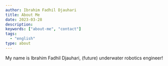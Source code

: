 ```yaml
---
author: Ibrahim Fadhil Djauhari
title: About Me
date: 2023-03-28
description:
keywords: ["about-me", "contact"]
tags: 
  - "english"
type: about
---
```


My name is Ibrahim Fadhil Djauhari, (future) underwater robotics engineer!
